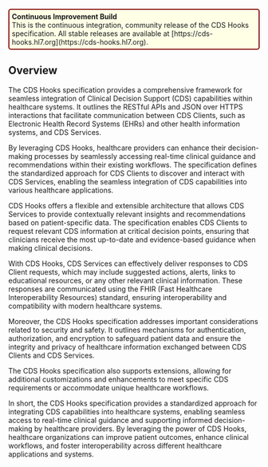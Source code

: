 <!-- ![CDS Hooks Overview](../images/logo.png) -->

<p style="padding: 5px; border-radius: 5px; border: 2px solid maroon; background: #ffffe6; max-width: 790px" markdown="1">
<b>Continuous Improvement Build</b>
<br>
This is the continuous integration, community release of the CDS Hooks specification. All stable releases are available at [https://cds-hooks.hl7.org](https://cds-hooks.hl7.org).
</p>

## Overview

The CDS Hooks specification provides a comprehensive framework for seamless integration of Clinical Decision Support (CDS) capabilities within healthcare systems. It outlines the RESTful APIs and JSON over HTTPS interactions that facilitate communication between CDS Clients, such as Electronic Health Record Systems (EHRs) and other health information systems, and CDS Services.

By leveraging CDS Hooks, healthcare providers can enhance their decision-making processes by seamlessly accessing real-time clinical guidance and recommendations within their existing workflows. The specification defines the standardized approach for CDS Clients to discover and interact with CDS Services, enabling the seamless integration of CDS capabilities into various healthcare applications.

CDS Hooks offers a flexible and extensible architecture that allows CDS Services to provide contextually relevant insights and recommendations based on patient-specific data. The specification enables CDS Clients to request relevant CDS information at critical decision points, ensuring that clinicians receive the most up-to-date and evidence-based guidance when making clinical decisions.

With CDS Hooks, CDS Services can effectively deliver responses to CDS Client requests, which may include suggested actions, alerts, links to educational resources, or any other relevant clinical information. These responses are communicated using the FHIR (Fast Healthcare Interoperability Resources) standard, ensuring interoperability and compatibility with modern healthcare systems.

Moreover, the CDS Hooks specification addresses important considerations related to security and safety. It outlines mechanisms for authentication, authorization, and encryption to safeguard patient data and ensure the integrity and privacy of healthcare information exchanged between CDS Clients and CDS Services.

The CDS Hooks specification also supports extensions, allowing for additional customizations and enhancements to meet specific CDS requirements or accommodate unique healthcare workflows.

In short, the CDS Hooks specification provides a standardized approach for integrating CDS capabilities into healthcare systems, enabling seamless access to real-time clinical guidance and supporting informed decision-making by healthcare providers. By leveraging the power of CDS Hooks, healthcare organizations can improve patient outcomes, enhance clinical workflows, and foster interoperability across different healthcare applications and systems.
